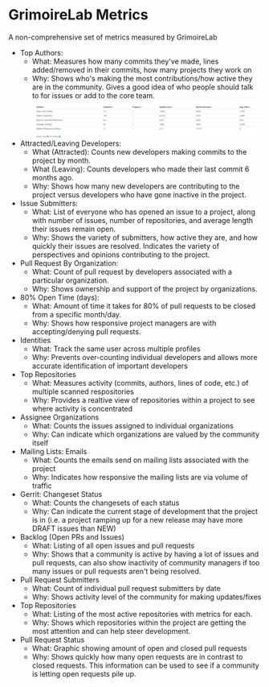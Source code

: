 # GrimoireLab Metrics

A non-comprehensive set of metrics measured by GrimoireLab

* Top Authors:
  * What: Measures how many commits they've made, lines added/removed in their commits, how many projects they work on
  * Why: Shows who's making the most contributions/how active they are in the community. Gives a good idea of who people should talk to for issues or add to the core team.
  ![alt text](https://github.com/b-hodges/grimoirelab-roadmap/blob/master/Top%20Authors.PNG?raw=true "Top Authors")
* Attracted/Leaving Developers:
  * What (Attracted): Counts new developers making commits to the project by month.
  * What (Leaving): Counts developers who made their last commit 6 months ago.
  * Why: Shows how many new developers are contributing to the project versus developers who have gone inactive in the project.
* Issue Submitters:
  * What: List of everyone who has opened an issue to a project, along with number of issues, number of repositories, and average length their issues remain open.
  * Why: Shows the variety of submitters, how active they are, and how quickly their issues are resolved. Indicates the variety of perspectives and opinions contributing to the project.
* Pull Request By Organization:
  * What: Count of pull request by developers associated with a particular organization.
  * Why: Shows ownership and support of the project by organizations.
* 80% Open Time (days):
  * What: Amount of time it takes for 80% of pull requests to be closed from a specific month/day.
  * Why: Shows how responsive project managers are with accepting/denying pull requests.
* Identities
  * What: Track the same user across multiple profiles
  * Why: Prevents over-counting individual developers and allows more accurate identification of important developers
* Top Repositories
  * What: Measures activity (commits, authors, lines of code, etc.) of multiple scanned respositories
  * Why: Provides a realtive view of repositories within a project to see where activity is concentrated
* Assignee Organizations
  * What: Counts the issues assigned to individual organizations
  * Why: Can indicate which organizations are valued by the community itself
* Mailing Lists: Emails
  * What: Counts the emails send on mailing lists associated with the project
  * Why: Indicates how responsive the mailing lists are via volume of traffic
* Gerrit: Changeset Status
  * What: Counts the changesets of each status
  * Why: Can indicate the current stage of development that the project is in (i.e. a project ramping up for a new release may have more DRAFT issues than NEW)
* Backlog (Open PRs and Issues)
  * What: Listing of all open issues and pull requests
  * Why: Shows that a community is active by having a lot of issues and pull requests, can also show inactivity of community managers if too many issues or pull requests aren't being resolved.
* Pull Request Submitters
  * What: Count of individual pull request submitters by date
  * Why: Shows activity level of the community for making updates/fixes
* Top Repositories
  * What: Listing of the most active repositories with metrics for each.
  * Why: Shows which repositories within the project are getting the most attention and can help steer development.
* Pull Request Status
  * What: Graphic showing amount of open and closed pull requests
  * Why: Shows quickly how many open requests are in contrast to closed requests. This information can be used to see if a community is letting open requests pile up.
